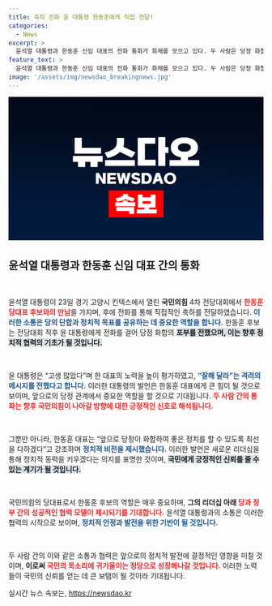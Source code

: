 ```yaml
---
title: 축하 전화 윤 대통령 한동훈에게 직접 전달!
categories:
  - News
excerpt: >
  윤석열 대통령과 한동훈 신임 대표의 전화 통화가 화제를 모으고 있다. 두 사람은 당정 화합과 좋은 정치에 대한 의지를 다지며 서로의 노력을 격려했다. 정치적 협력의 새로운 전환점이 될까?
feature_text: >
  윤석열 대통령과 한동훈 신임 대표의 전화 통화가 화제를 모으고 있다. 두 사람은 당정 화합과 좋은 정치에 대한 의지를 다지며 서로의 노력을 격려했다. 정치적 협력의 새로운 전환점이 될까?
image: '/assets/img/newsdao_breakingnews.jpg'
---
```


<p><img src="/assets/img/newsdao_breakingnews.jpg" alt="ontimetimes 속보" /></p>

<h2 data-ke-size="size26">윤석열 대통령과 한동훈 신임 대표 간의 통화</h2>

<p data-ke-size="size16">&nbsp;</p>

<p>윤석열 대통령이 23일 경기 고양시 킨텍스에서 열린 <b>국민의힘</b> 4차 전당대회에서 <b><span style="color: #ee2323;">한동훈 당대표 후보와의 만남</span></b>을 가지며, 후에 전화를 통해 직접적인 축하를 전달하였습니다. <b><span style="color: #1a5490;">이러한 소통은 당의 단합과 정치적 목표를 공유하는 데 중요한 역할을 합니다.</span></b> 한동훈 후보는 전당대회 직후 윤 대통령에게 전화를 걸어 당정 화합의 <b><span style="background-color: #21538527;">포부를 전했으며, 이는 향후 정치적 협력의 기초가 될 것입니다.</span></b> </p>

<p data-ke-size="size16">&nbsp;</p>

<p>윤 대통령은 “고생 많았다”며 한 대표의 노력을 높이 평가하였고, <b><span style="color: #1a5490;">“잘해 달라”는 격려의 메시지를 전했다고 합니다.</span></b> 이러한 대통령의 발언은 한동훈 대표에게 큰 힘이 될 것으로 보이며, 앞으로의 당정 관계에서 중요한 역할을 할 것으로 기대됩니다. <b><span style="color: #ee2323;">두 사람 간의 통화는 향후 국민의힘이 나아갈 방향에 대한 긍정적인 신호로 해석됩니다.</span></b></p>

<p data-ke-size="size16">&nbsp;</p>

<p>그뿐만 아니라, 한동훈 대표는 “앞으로 당정이 화합하여 좋은 정치를 할 수 있도록 최선을 다하겠다”고 강조하며 <b><span style="color: #1a5490;">정치적 비전을 제시했습니다.</span></b> 이러한 발언은 새로운 리더십을 통해 정치적 동력을 키우겠다는 의지를 표명한 것이며, <b><span style="background-color: #21538527;">국민에게 긍정적인 신뢰를 줄 수 있는 계기가 될 것입니다.</span></b> </p>

<p data-ke-size="size16">&nbsp;</p>

<p>국민의힘의 당대표로서 한동훈 후보의 역할은 매우 중요하며, <b>그의 리더십 아래 <span style="color: #ee2323;">당과 정부 간의 성공적인 협력 모델이 제시되기를 기대합니다.</span></b> 윤석열 대통령과의 소통은 이러한 협력의 시작으로 보이며, <b><span style="color: #1a5490;">정치적 안정과 발전을 위한 기반이 될 것입니다.</span></b></p>

<p data-ke-size="size16">&nbsp;</p>

<p>두 사람 간의 이와 같은 소통과 협력은 앞으로의 정치적 발전에 결정적인 영향을 미칠 것이며, <b>이로써 <span style="color: #ee2323;">국민의 목소리에 귀기울이는 정당으로 성장해나갈 것입니다.</span></b> 이러한 노력들이 국민의 신뢰를 얻는 데 큰 보탬이 될 것이라 기대됩니다.</p>
실시간 뉴스 속보는, <a href="https://newsdao.kr" rel="dofollow">https://newsdao.kr</a>


